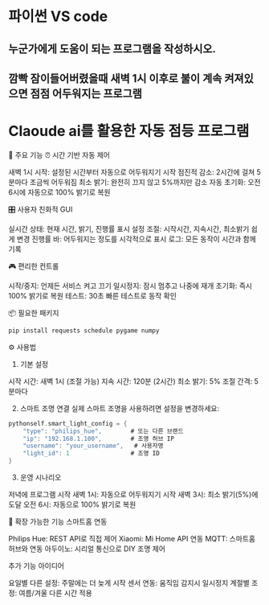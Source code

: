 # 파이썬 VS code 
## 누군가에게 도움이 되는 프로그램을 작성하시오.
## 깜빡 잠이들어버렸을때 새벽 1시 이후로 불이 계속 켜져있으면 점점 어두워지는 프로그램



# Claoude ai를 활용한 자동 점등 프로그램



🌟 주요 기능
⏰ 시간 기반 자동 제어

새벽 1시 시작: 설정된 시간부터 자동으로 어두워지기 시작
점진적 감소: 2시간에 걸쳐 5분마다 조금씩 어두워짐
최소 밝기: 완전히 끄지 않고 5%까지만 감소
자동 초기화: 오전 6시에 자동으로 100% 밝기로 복원

🎛️ 사용자 친화적 GUI

실시간 상태: 현재 시간, 밝기, 진행률 표시
설정 조절: 시작시간, 지속시간, 최소밝기 쉽게 변경
진행률 바: 어두워지는 정도를 시각적으로 표시
로그: 모든 동작이 시간과 함께 기록

🎮 편리한 컨트롤

시작/중지: 언제든 서비스 켜고 끄기
일시정지: 잠시 멈추고 나중에 재개
초기화: 즉시 100% 밝기로 복원
테스트: 30초 빠른 테스트로 동작 확인

📦 필요한 패키지
```c
pip install requests schedule pygame numpy
```
⚙️ 사용법
1. 기본 설정

시작 시간: 새벽 1시 (조절 가능)
지속 시간: 120분 (2시간)
최소 밝기: 5%
조절 간격: 5분마다

2. 스마트 조명 연결
실제 스마트 조명을 사용하려면 설정을 변경하세요:
```c
pythonself.smart_light_config = {
    "type": "philips_hue",        # 또는 다른 브랜드
    "ip": "192.168.1.100",        # 조명 허브 IP
    "username": "your_username",   # 사용자명
    "light_id": 1                 # 조명 ID
}
```
3. 운영 시나리오

저녁에 프로그램 시작
새벽 1시: 자동으로 어두워지기 시작
새벽 3시: 최소 밝기(5%)에 도달
오전 6시: 자동으로 100% 밝기로 복원

🔧 확장 가능한 기능
스마트홈 연동

Philips Hue: REST API로 직접 제어
Xiaomi: Mi Home API 연동
MQTT: 스마트홈 허브와 연동
아두이노: 시리얼 통신으로 DIY 조명 제어

추가 기능 아이디어

요일별 다른 설정: 주말에는 더 늦게 시작
센서 연동: 움직임 감지시 일시정지
계절별 조정: 여름/겨울 다른 시간 적용

